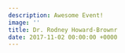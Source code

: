 ```yaml
---
description: Awesome Event!
image: ''
title: Dr. Rodney Howard-Brownr
date: 2017-11-02 00:00:00 +0000
---
```

